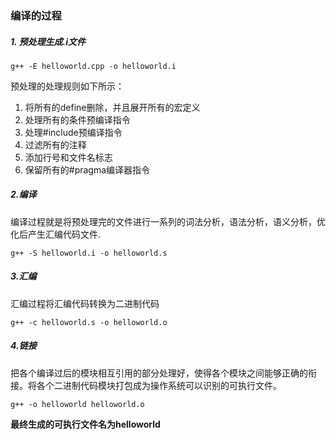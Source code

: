### 编译的过程

##### 1. 预处理生成.i文件

```g++ -E helloworld.cpp -o helloworld.i```

预处理的处理规则如下所示：
1. 将所有的define删除，并且展开所有的宏定义
2. 处理所有的条件预编译指令
3. 处理#include预编译指令
4. 过滤所有的注释
5. 添加行号和文件名标志
6. 保留所有的#pragma编译器指令

##### 2.编译

编译过程就是将预处理完的文件进行一系列的词法分析，语法分析，语义分析，优化后产生汇编代码文件.

```g++ -S helloworld.i -o helloworld.s```

##### 3.汇编

汇编过程将汇编代码转换为二进制代码

```g++ -c helloworld.s -o helloworld.o```

##### 4.链接

把各个编译过后的模块相互引用的部分处理好，使得各个模块之间能够正确的衔接。将各个二进制代码模块打包成为操作系统可以识别的可执行文件。

```g++ -o helloworld helloworld.o```

**最终生成的可执行文件名为helloworld**

